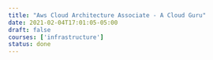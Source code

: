 ```yaml
---
title: "Aws Cloud Architecture Associate - A Cloud Guru"
date: 2021-02-04T17:01:05-05:00
draft: false
courses: ['infrastructure']
status: done
---
```


